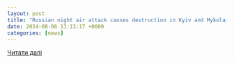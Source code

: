 ```yaml
---
layout: post
title: "Russian night air attack causes destruction in Kyiv and Mykolaiv regions"
date: 2024-08-06 13:13:17 +0000
categories: [news]
---
```


[Читати далі](https://rubryka.com/en/2024/08/06/naslidky-nichnoyi-ataky-rf-na-kyyivshhyni-ulamky-poshkodyly-bagatokvartyrnyj-budynok-ofisy-j-dvi-azs-na-mykolayivshhyni-stalysya-pozhezhi-postrazhdala-baza-vidpochynku/)
